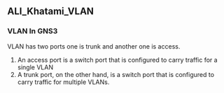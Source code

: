 ## ALI_Khatami_VLAN
### VLAN In GNS3

VLAN has two ports one is trunk and another one is access.
1. An access port is a switch port that is configured to carry traffic for a single VLAN
2. A trunk port, on the other hand, is a switch port that is configured to carry traffic for multiple VLANs. 
